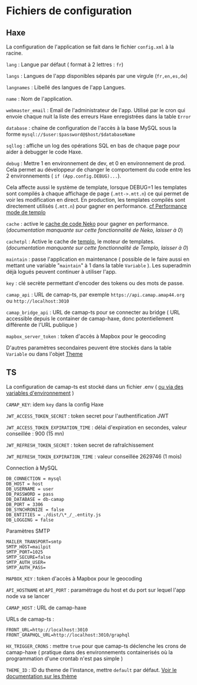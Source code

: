 # Fichiers de configuration

## Haxe

La configuration de l'application se fait dans le fichier `config.xml` à la racine.

`lang` : Langue par défaut ( format à 2 lettres : `fr`)

`langs` : Langues de l'app disponibles séparés par une virgule (`fr,en,es,de`)

`langnames` : Libellé des langues de l'app Langues.

`name` : Nom de l'application.

`webmaster_email` : Email de l'administrateur de l'app. Utilisé par le cron qui envoie chaque nuit la liste des erreurs Haxe enregistrées dans la table `Error`

`database` : chaine de configuration de l'accès à la base MySQL sous la forme `mysql://$user:$password@$host/$databaseName`

`sqllog` : affiche un log des opérations SQL en bas de chaque page pour aider à debugger le code Haxe.

`debug` : Mettre 1 en environnement de dev, et 0 en environnement de prod. Cela permet au développeur de changer le comportement du code entre les 2 environnements ( `if (App.config.DEBUG)...`).

Cela affecte aussi le système de template, lorsque DEBUG=1 les templates sont compilés à chaque affichage de page (`.mtt->.mtt.n`) ce qui permet de voir les modification en direct. En production, les templates compilés sont directement utilisés (`.mtt.n`) pour gagner en performance. [cf Performance mode de templo](https://github.com/ncannasse/templo#optimized-mode)

`cache` : active le [cache de code Neko](https://api.haxe.org/neko/Web.html#cacheModule) pour gagner en performance. (_documentation manquante sur cette fonctionnalité de Neko, laisser à 0_)

`cachetpl` : Active le cache de [templo](https://github.com/ncannasse/templo), le moteur de templates. (_documentation manquante sur cette fonctionnalité de Templo, laisser à 0_)

`maintain` : passe l'application en maintenance ( possible de le faire aussi en mettant une variable "`maintain`" à 1 dans la table `Variable` ). Les superadmin déjà logués peuvent continuer à utiliser l'app.

`key` : clé secrète permettant d'encoder des tokens ou des mots de passe.

`camap_api` : URL de camap-ts, par exemple `https://api.camap.amap44.org` ou `http://localhost:3010`

`camap_bridge_api` : URL de camap-ts pour se connecter au bridge ( URL accessible depuis le container de camap-haxe, donc potentiellement différente de l'URL publique )

`mapbox_server_token` : token d'accès à Mapbox pour le geocoding

D'autres paramètres secondaires peuvent être stockés dans la table `Variable` ou dans l'objet [Theme](theme.md)

## TS

La configuration de camap-ts est stocké dans un fichier .env ( [ou via des variables d'environnement](https://docs.nestjs.com/techniques/configuration) )

`CAMAP_KEY`: idem `key` dans la config Haxe

`JWT_ACCESS_TOKEN_SECRET` : token secret pour l'authentification JWT

`JWT_ACCESS_TOKEN_EXPIRATION_TIME` : délai d'expiration en secondes, valeur conseillée : 900 (15 mn)

`JWT_REFRESH_TOKEN_SECRET` : token secret de rafraîchissement

`JWT_REFRESH_TOKEN_EXPIRATION_TIME` : valeur conseillée 2629746 (1 mois)

Connection à MySQL

```
DB_CONNECTION = mysql
DB_HOST = host
DB_USERNAME = user
DB_PASSWORD = pass
DB_DATABASE = db-camap
DB_PORT = 3306
DB_SYNCHRONIZE = false
DB_ENTITIES = ./dist/\*_/_.entity.js
DB_LOGGING = false
```

Paramètres SMTP

```
MAILER_TRANSPORT=smtp
SMTP_HOST=mailpit
SMTP_PORT=1025
SMTP_SECURE=false
SMTP_AUTH_USER=
SMTP_AUTH_PASS=
```

`MAPBOX_KEY` : token d'accès à Mapbox pour le geocoding

`API_HOSTNAME` et `API_PORT` : paramétrage du host et du port sur lequel l'app node va se lancer

`CAMAP_HOST` : URL de camap-haxe

URLs de camap-ts :

```
FRONT_URL=http://localhost:3010
FRONT_GRAPHQL_URL=http://localhost:3010/graphql
```

`HX_TRIGGER_CRONS` : mettre `true` pour que camap-ts déclenche les crons de camap-haxe ( pratique dans des environnements containerisés où la programmation d'une crontab n'est pas simple )

`THEME_ID` : ID du theme de l'instance, mettre `default` par défaut. [Voir le documentation sur les thème](./theme.md)
